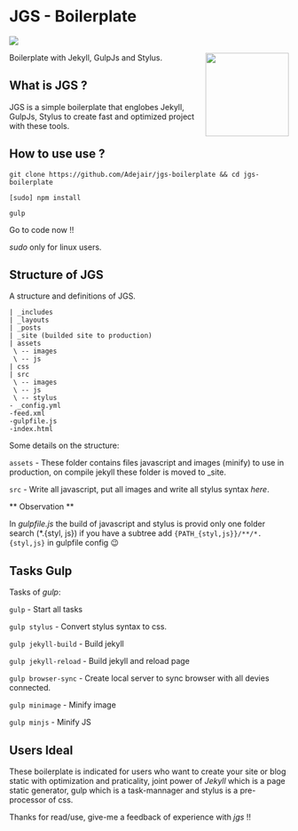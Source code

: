 JGS - Boilerplate
=============           
![](https://travis-ci.org/Adejair/jgs-boilerplate.svg)

<img src="http://i.imgur.com/5hXAO8E.png" align="right" height="150">   
Boilerplate with Jekyll, GulpJs and Stylus.


What is JGS ?
----------

JGS is a simple boilerplate that englobes Jekyll, GulpJs, Stylus to create fast and optimized project with these tools.


How to use use ?
----------

```
git clone https://github.com/Adejair/jgs-boilerplate && cd jgs-boilerplate

[sudo] npm install

gulp
```
Go to code now !!

*sudo* only for linux users.

Structure of JGS
----------
A structure and definitions of JGS.
```
| _includes
| _layouts
| _posts
| _site (builded site to production)
| assets
 \ -- images
 \ -- js
| css
| src
 \ -- images
 \ -- js
 \ -- stylus
- _config.yml
-feed.xml
-gulpfile.js
-index.html
```
Some details on the structure:

`assets` - These folder contains files javascript and images (minify) to use in production, on compile jekyll these folder is moved to \_site.

`src` - Write all javascript, put all images and write all stylus syntax *here*.

** Observation **

In _gulpfile.js_ the build of javascript and stylus is provid only one folder search (\*.{styl, js}) if you have a subtree add `{PATH_{styl,js}}/**/*.{styl,js}` in gulpfile config :wink:

Tasks Gulp
----------

Tasks of _gulp_:

`gulp` - Start all tasks

`gulp stylus` - Convert stylus syntax to css.

`gulp jekyll-build` - Build jekyll

`gulp jekyll-reload` - Build jekyll and reload page

`gulp browser-sync` - Create local server to sync browser with all devies connected.

`gulp minimage` - Minify image

`gulp minjs` -  Minify JS

Users Ideal
----------

These boilerplate is indicated for users who want to create your site or blog static with optimization and praticality, joint power of _Jekyll_ which is a page static generator, gulp which is a task-mannager and stylus is a pre-processor of css.

Thanks for read/use, give-me a feedback of experience with *jgs* !!
